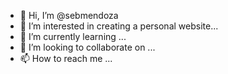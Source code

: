 - 👋 Hi, I’m @sebmendoza
- 👀 I’m interested in creating a personal website...
- 🌱 I’m currently learning ...
- 💞️ I’m looking to collaborate on ...
- 📫 How to reach me ...

<!---
sebmendoza/sebmendoza is a ✨ special ✨ repository because its `README.md` (this file) appears on your GitHub profile.
You can click the Preview link to take a look at your changes.
--->
